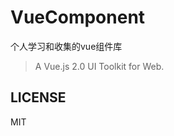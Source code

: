 <!-- <p align="center">
  <img src="https://cdn.rawgit.com/ElemeFE/element/dev/element_logo.svg">
</p> -->

# VueComponent

个人学习和收集的vue组件库

> A Vue.js 2.0 UI Toolkit for Web.







## LICENSE
MIT
